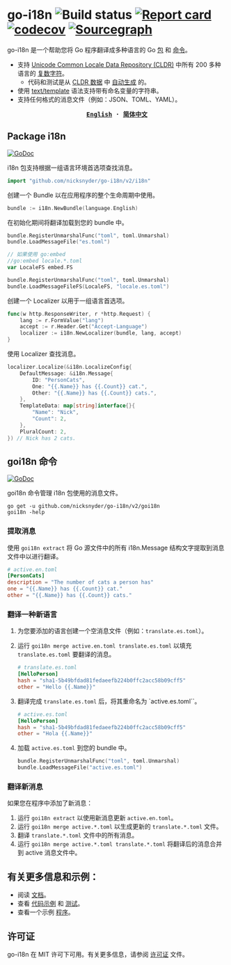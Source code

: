 # go-i18n ![Build status](https://github.com/nicksnyder/go-i18n/workflows/Build/badge.svg) [![Report card](https://goreportcard.com/badge/github.com/nicksnyder/go-i18n)](https://goreportcard.com/report/github.com/nicksnyder/go-i18n) [![codecov](https://codecov.io/gh/nicksnyder/go-i18n/branch/master/graph/badge.svg)](https://codecov.io/gh/nicksnyder/go-i18n) [![Sourcegraph](https://sourcegraph.com/github.com/nicksnyder/go-i18n/-/badge.svg)](https://sourcegraph.com/github.com/nicksnyder/go-i18n?badge)

go-i18n 是一个帮助您将 Go 程序翻译成多种语言的 Go [包](#package-i18n) 和 [命令](#command-goi18n)。

- 支持 [Unicode Common Locale Data Repository (CLDR)](https://www.unicode.org/cldr/charts/28/supplemental/language_plural_rules.html) 中所有 200 多种语言的 [复数字符](http://cldr.unicode.org/index/cldr-spec/plural-rules)。
  - 代码和测试是从 [CLDR 数据](http://cldr.unicode.org/index/downloads) 中 [自动生成](https://github.com/nicksnyder/go-i18n/tree/main/v2/internal/plural/codegen) 的。
- 使用 [text/template](http://golang.org/pkg/text/template/) 语法支持带有命名变量的字符串。
- 支持任何格式的消息文件（例如：JSON、TOML、YAML）。

<strong align="center">
<samp>

[**English**](../README.md) · [**简体中文**](README.zh-Hans.md)

</samp>
</strong>

## Package i18n

[![GoDoc](https://godoc.org/github.com/nicksnyder/go-i18n?status.svg)](https://godoc.org/github.com/nicksnyder/go-i18n/v2/i18n)

i18n 包支持根据一组语言环境首选项查找消息。

```go
import "github.com/nicksnyder/go-i18n/v2/i18n"
```

创建一个 Bundle 以在应用程序的整个生命周期中使用。

```go
bundle := i18n.NewBundle(language.English)
```

在初始化期间将翻译加载到您的 bundle 中。

```go
bundle.RegisterUnmarshalFunc("toml", toml.Unmarshal)
bundle.LoadMessageFile("es.toml")
```

```go
// 如果使用 go:embed
//go:embed locale.*.toml
var LocaleFS embed.FS

bundle.RegisterUnmarshalFunc("toml", toml.Unmarshal)
bundle.LoadMessageFileFS(LocaleFS, "locale.es.toml")
```

创建一个 Localizer 以用于一组语言首选项。

```go
func(w http.ResponseWriter, r *http.Request) {
    lang := r.FormValue("lang")
    accept := r.Header.Get("Accept-Language")
    localizer := i18n.NewLocalizer(bundle, lang, accept)
}
```

使用 Localizer 查找消息。

```go
localizer.Localize(&i18n.LocalizeConfig{
    DefaultMessage: &i18n.Message{
        ID: "PersonCats",
        One: "{{.Name}} has {{.Count}} cat.",
        Other: "{{.Name}} has {{.Count}} cats.",
    },
    TemplateData: map[string]interface{}{
        "Name": "Nick",
        "Count": 2,
    },
    PluralCount: 2,
}) // Nick has 2 cats.
```

## goi18n 命令

[![GoDoc](https://godoc.org/github.com/nicksnyder/go-i18n?status.svg)](https://godoc.org/github.com/nicksnyder/go-i18n/v2/goi18n)

goi18n 命令管理 i18n 包使用的消息文件。

```
go get -u github.com/nicksnyder/go-i18n/v2/goi18n
goi18n -help
```

### 提取消息

使用 `goi18n extract` 将 Go 源文件中的所有 i18n.Message 结构文字提取到消息文件中以进行翻译。

```toml
# active.en.toml
[PersonCats]
description = "The number of cats a person has"
one = "{{.Name}} has {{.Count}} cat."
other = "{{.Name}} has {{.Count}} cats."
```

### 翻译一种新语言

1. 为您要添加的语言创建一个空消息文件（例如：`translate.es.toml`）。
2. 运行 `goi18n merge active.en.toml translate.es.toml` 以填充 `translate.es.toml` 要翻译的消息。

   ```toml
   # translate.es.toml
   [HelloPerson]
   hash = "sha1-5b49bfdad81fedaeefb224b0ffc2acc58b09cff5"
   other = "Hello {{.Name}}"
   ```

3. 翻译完成 `translate.es.toml` 后，将其重命名为 `active.es.toml``。

   ```toml
   # active.es.toml
   [HelloPerson]
   hash = "sha1-5b49bfdad81fedaeefb224b0ffc2acc58b09cff5"
   other = "Hola {{.Name}}"
   ```

4. 加载 `active.es.toml` 到您的 bundle 中。

   ```go
   bundle.RegisterUnmarshalFunc("toml", toml.Unmarshal)
   bundle.LoadMessageFile("active.es.toml")
   ```

### 翻译新消息

如果您在程序中添加了新消息：

1. 运行 `goi18n extract` 以使用新消息更新 `active.en.toml`。
2. 运行 `goi18n merge active.*.toml` 以生成更新的 `translate.*.toml` 文件。
3. 翻译 `translate.*.toml` 文件中的所有消息。
4. 运行 `goi18n merge active.*.toml translate.*.toml` 将翻译后的消息合并到 active 消息文件中。

## 有关更多信息和示例：

- 阅读 [文档](https://godoc.org/github.com/nicksnyder/go-i18n/v2)。
- 查看 [代码示例](https://github.com/nicksnyder/go-i18n/blob/main/v2/i18n/example_test.go) 和 [测试](https://github.com/nicksnyder/go-i18n/blob/main/v2/i18n/localizer_test.go)。
- 查看一个示例 [程序](https://github.com/nicksnyder/go-i18n/tree/main/v2/example)。

## 许可证

go-i18n 在 MIT 许可下可用。有关更多信息，请参阅 [许可证](LICENSE) 文件。
